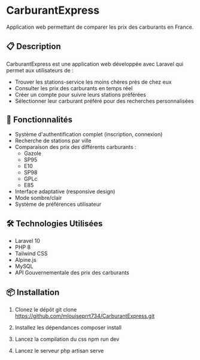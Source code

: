 # CarburantExpress

Application web permettant de comparer les prix des carburants en France.

## 📋 Description

CarburantExpress est une application web développée avec Laravel qui permet aux utilisateurs de :
- Trouver les stations-service les moins chères près de chez eux
- Consulter les prix des carburants en temps réel
- Créer un compte pour suivre leurs stations préférées
- Sélectionner leur carburant préféré pour des recherches personnalisées

## 🚀 Fonctionnalités

- Système d'authentification complet (inscription, connexion)
- Recherche de stations par ville
- Comparaison des prix des différents carburants :
  - Gazole
  - SP95
  - E10
  - SP98
  - GPLc
  - E85
- Interface adaptative (responsive design)
- Mode sombre/clair
- Système de préférences utilisateur

## 🛠️ Technologies Utilisées

- Laravel 10
- PHP 8
- Tailwind CSS
- Alpine.js
- MySQL
- API Gouvernementale des prix des carburants

## 📦 Installation

1. Clonez le dépôt
git clone https://github.com/mlouiseprrt734/CarburantExpress.git

2. Installez les dépendances
composer install

3. Lancez la compilation du css
npm run dev

4. Lancez le serveur
php artisan serve


